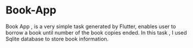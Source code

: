 # Book-App

Book App , is a very simple task generated by Flutter, enables user to borrow a book until number of the book copies ended. In this task , I used Sqlite database to store book information.
